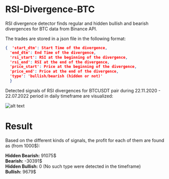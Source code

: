 # RSI-Divergence-BTC

RSI divergence detector finds regular and hidden bullish and bearish divergences for BTC data from Binance API.

The trades are stored in a json file in the following format:

```json
{  'start_dtm': Start Time of the divergence,
  'end_dtm': End Time of the divergence,
  'rsi_start': RSI at the beginning of the divergence,
  'rsi_end': RSI at the end of the divergence,
  'price_start': Price at the beginning of the divergence,
  'price_end': Price at the end of the divergence,
  'type': 'bullish/bearish (hidden or not)'
  }
```

Detected signals of RSI divergences for BTCUSDT pair during 22.11.2020 - 22.07.2022 period in daily timeframe are visualized:

![alt text](https://github.com/mertcan79/RSI-Divergence-BTC/blob/main/img/rsi.JPG)

# Result 

Based on the different kinds of signals, the profit for each of them are found as (from 1000$):

**Hidden Bearish:** 91075$ <br />
**Bearish:** -30391$ <br />
**Hidden Bullish:** 0 (No such type were detected in the timeframe) <br />
**Bullish:** 9679$ <br />
